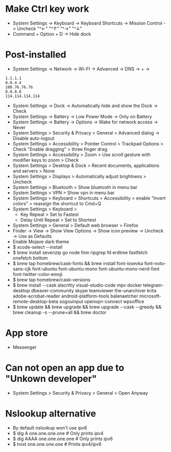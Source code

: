 Make Ctrl key work
=====
* System Settings -> Keyboard -> Keyboard Shortcuts -> Mission Control -> Uncheck "^←" "^↑" "^→" "^↓"
* Command + Option + D -> Hide dock

Post-installed
=====
* System Settings -> Network -> Wi-FI -> Advanced -> DNS -> + ->
```
1.1.1.1
8.8.4.4
180.76.76.76
8.8.8.8
114.114.114.114
```
* System Settings -> Dock -> Automatically hide and show the Dock -> Check
* System Settings -> Battery -> Low Power Mode -> Only on Battery
* System Settings -> Battery -> Options -> Wake for network access -> Never
* System Settings > Security & Privacy > General > Advanced dialog -> Disable auto-logout
* System Settings > Accessibility > Pointer Control > Trackpad Options > Check "Enable dragging" > three finger drag
* System Settings > Accessibility > Zoom > Use scroll gesture with modifier keys to zoom > Check
* System Settings > Desktop & Dock > Recent documents, applications and servers > None
* System Settings > Displays > Automatically adjust brightness > Uncheck
* System Settings > Bluetooth > Show bluetooth in menu bar
* System Settings > VPN > Show vpn in menu bar
* System Settings > Keyboard > Shortcuts > Accessibility > enable "Invert colors" > reassign the shortcut to Cmd+Q
* System Settings > Keyboard >
    * Key Repeat > Set to Fastest
    * Delay Until Repeat > Set to Shortest
* System Settings > General > Default web browser > Firefox
* Finder -> View -> Show View Options -> Show icon preview -> Uncheck -> Use as Defaults
* Enable Mojave dark theme
* $ xcode-select --install
* $ brew install sevenzip go node fnm ripgrep fd erdtree fastfetch onefetch bottom
* $ brew tap homebrew/cask-fonts && brew install font-iosevka font-noto-sans-cjk font-ubuntu font-ubuntu-mono font-ubuntu-mono-nerd-font font-twitter-color-emoji
* $ brew tap homebrew/cask-versions
* $ brew install --cask alacritty visual-studio-code mpv docker telegram-desktop dbeaver-community skype teamviewer the-unarchiver krita adobe-acrobat-reader android-platform-tools balenaetcher microsoft-remote-desktop-beta sogouinput openvpn-connect wpsoffice
* $ brew update && brew upgrade && brew upgrade --cask --greedy && brew cleanup -s --prune=all && brew doctor

App store
=====
* Messenger

Can not open an app due to "Unkown developer"
=====
* System Settings > Security & Privacy > General > Open Anyway

Nslookup alternative
=====
* By default nslookup won't use ipv6
* $ dig A one.one.one.one # Only prints ipv4
* $ dig AAAA one.one.one.one # Only prints ipv6
* $ host one.one.one.one # Prints ipv4/ipv6
